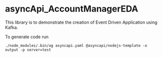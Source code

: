 # asyncApi_AccountManagerEDA

This library is to demonstrate the creation of Event Driven Application using Kafka.

To generate code run 

`./node_modules/.bin/ag asyncapi.yaml @asyncapi/nodejs-template -o output -p server=test`